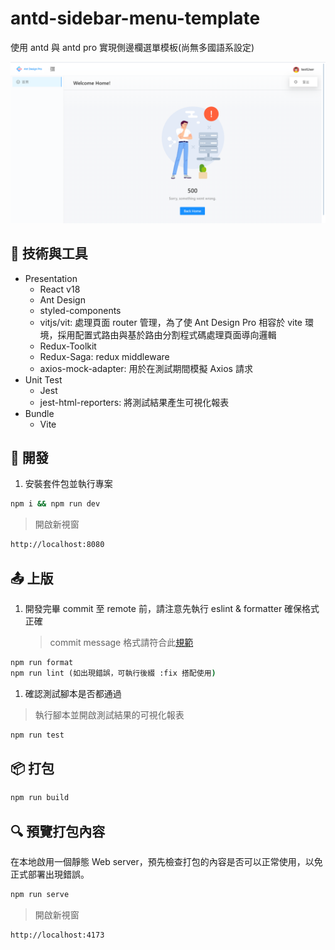 # antd-sidebar-menu-template
使用 antd 與 antd pro 實現側邊欄選單模板(尚無多國語系設定)

![demo](./docs/assets/demo-home.png)

## 📔 技術與工具
- Presentation
  - React v18
  - Ant Design
  - styled-components
  - vitjs/vit: 處理頁面 router 管理，為了使 Ant Design Pro 相容於 vite 環境，採用配置式路由與基於路由分割程式碼處理頁面導向邏輯
  - Redux-Toolkit
  - Redux-Saga: redux middleware
  - axios-mock-adapter: 用於在測試期間模擬 Axios 請求
- Unit Test
  - Jest
  - jest-html-reporters: 將測試結果產生可視化報表
- Bundle
  - Vite 

## 🔨 開發

1. 安裝套件包並執行專案

```cmd
npm i && npm run dev
```

> 開啟新視窗

```cmd
http://localhost:8080
```

## 📤 上版

1. 開發完畢 commit 至 remote 前，請注意先執行 eslint & formatter 確保格式正確
   > commit message 格式請符合此[規範](https://wadehuanglearning.blogspot.com/2019/05/commit-commit-commit-why-what-commit.html)

```cmd
npm run format
npm run lint (如出現錯誤，可執行後綴 :fix 搭配使用)
```

1. 確認測試腳本是否都通過

> 執行腳本並開啟測試結果的可視化報表

```cmd
npm run test
```

## 📦 打包

```cmd
npm run build
```

## 🔍 預覽打包內容

在本地啟用一個靜態 Web server，預先檢查打包的內容是否可以正常使用，以免正式部署出現錯誤。

```cmd
npm run serve
```

> 開啟新視窗

```cmd
http://localhost:4173
```

